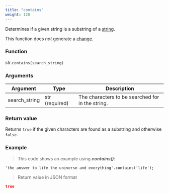 ```yaml
---
title: "contains"
weight: 128
---
```


Determines if a given string is a substring of a [string](..).

This function does *not* generate a [change](../../../overview/changes).

### Function

*str*.`contains(search_string)`

### Arguments

Argument | Type | Description
-------- | ---- | -----------
search_string | str (required) | The characters to be searched for in the string.

### Return value

Returns `true` if the given characters are found as a substring and otherwise `false`.

### Example

> This code shows an example using ***contains()***:

```thingsdb,json_response
'the answer to life the universe and everything'.contains('life');
```

> Return value in JSON format

```json
true
```
